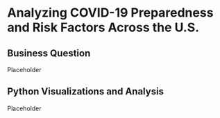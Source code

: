 # Analyzing COVID-19 Preparedness and Risk Factors Across the U.S.

## Business Question
Placeholder

## Python Visualizations and Analysis
Placeholder
